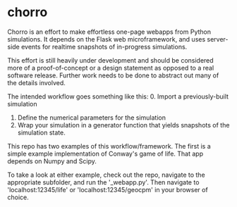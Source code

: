 chorro
======

Chorro is an effort to make effortless one-page webapps from Python
simulations. It depends on the Flask web microframework, and uses server-side
events for realtime snapshots of in-progress simulations.

This effort is still heavily under development and should be considered more of
a proof-of-concept or a design statement as opposed to a real software release.
Further work needs to be done to abstract out many of the details involved.

The intended workflow goes something like this:
0. Import a previously-built simulation
1. Define the numerical parameters for the simulation
2. Wrap your simulation in a generator function that yields snapshots of the
simulation state.

This repo has two examples of this workflow/framework. The first is a simple
example implementation of Conway's game of life. That app depends on Numpy and Scipy. 

To take a look at either example, check out the repo, navigate to the
appropriate subfolder, and run the '\_webapp.py'. Then navigate to
'localhost:12345/life' or 'localhost:12345/geocpm' in your browser of choice.
